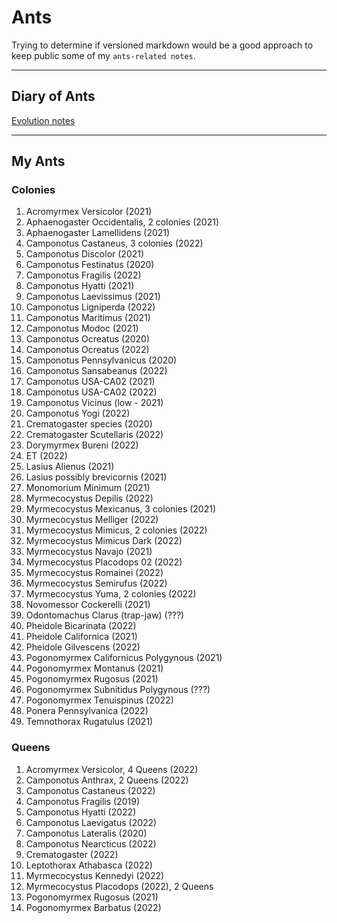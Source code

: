 # Ants

Trying to determine if versioned markdown would be a good approach to keep public some of my `ants-related notes`.

---

## Diary of Ants
[Evolution notes](./diary.md)

---

<!-- 
When I receive a new Queen/Colony…
  Add it to My Ants (README.md)
  Add it to Internal Codes (README.md)
  Add it to Chart (chart.md)
  Add it to the diary (diary-202X.md)
  Add it to diapause (diapause.md)

When a Queen/Colony died…
  Add it to Dead Colonies (README.md)
  Add it to Dead section on Internal Codes (README.md)
  Put the note in the weekly post (diary-202X.md)
  Update basic template on the diary (diary-202X.md)
-->

##  My Ants

### Colonies

1. Acromyrmex Versicolor (2021)
1. Aphaenogaster Occidentalis, 2 colonies (2021)
1. Aphaenogaster Lamellidens (2021)
1. Camponotus Castaneus, 3 colonies (2022)
1. Camponotus Discolor (2021)
1. Camponotus Festinatus (2020)
1. Camponotus Fragilis (2022)
1. Camponotus Hyatti (2021)
1. Camponotus Laevissimus (2021)
1. Camponotus Ligniperda (2022)
1. Camponotus Maritimus (2021)
1. Camponotus Modoc (2021)
1. Camponotus Ocreatus (2020)
1. Camponotus Ocreatus (2022)
1. Camponotus Pennsylvanicus (2020)
1. Camponotus Sansabeanus (2022)
1. Camponotus USA-CA02 (2021)
1. Camponotus USA-CA02 (2022)
1. Camponotus Vicinus (low - 2021)
1. Camponotus Yogi (2022)
1. Crematogaster species (2020)
1. Crematogaster Scutellaris (2022)
1. Dorymyrmex Bureni (2022)
1. ET (2022)
1. Lasius Alienus (2021)
1. Lasius possibly brevicornis (2021)
1. Monomorium Minimum (2021)
1. Myrmecocystus Depilis (2022)
1. Myrmecocystus Mexicanus, 3 colonies (2021)
1. Myrmecocystus Melliger (2022)
1. Myrmecocystus Mimicus, 2 colonies (2022)
1. Myrmecocystus Mimicus Dark (2022)
1. Myrmecocystus Navajo (2021)
1. Myrmecocystus Placodops 02 (2022)
1. Myrmecocystus Romainei (2022)
1. Myrmecocystus Semirufus (2022)
1. Myrmecocystus Yuma, 2 colonies (2022)
1. Novomessor Cockerelli (2021)
1. Odontomachus Clarus (trap-jaw) (???)
1. Pheidole Bicarinata (2022)
1. Pheidole Californica (2021)
1. Pheidole Gilvescens (2022)
1. Pogonomyrmex Californicus Polygynous (2021)
1. Pogonomyrmex Montanus (2021)
1. Pogonomyrmex Rugosus (2021)
1. Pogonomyrmex Subnitidus Polygynous (???)
1. Pogonomyrmex Tenuispinus (2022)
1. Ponera Pennsylvanica (2022)
1. Temnothorax Rugatulus (2021)


### Queens

1. Acromyrmex Versicolor, 4 Queens (2022)
1. Camponotus Anthrax, 2 Queens (2022)
1. Camponotus Castaneus (2022)
1. Camponotus Fragilis (2019)
1. Camponotus Hyatti (2022)
1. Camponotus Laevigatus (2022)
1. Camponotus Lateralis (2020)
1. Camponotus Nearcticus (2022)
1. Crematogaster (2022)
1. Leptothorax Athabasca (2022)
1. Myrmecocystus Kennedyi (2022)
1. Myrmecocystus Placodops (2022), 2 Queens
1. Pogonomyrmex Rugosus (2021)
1. Pogonomyrmex Barbatus (2022)


<!--
Dead Queens/colonies
1. Acromyrmex Versicolor (2021-2021)
1. Acromyrmex Versicolor (ex 24) > Internal code: 50
1. Camponotus Laevigatus (2021-2021)
1. Camponotus Semitestaceus (2021-2021)
1. Liometopum Occidentale (2021-2021)
1. Myrmecocystus Mexicanus (2019-2021)
1. Myrmecocystus Mimicus, 2 colonies (2021-2021)
1. Myrmecocystus Navajo, 2 colonies (2021-2021)
1. Novomessor Cockerelli (2019-2021)
1. Pogonomyrmex Californicus (2021-2021)
1. Dorymyrmex Insanus (2021-2021)
1. Veromessor Andrei (2021-2022)
1. Myrmecocystus Romainei (2021-2022)
1. Myrmecocystus Mimicus (2022-2022)
1. Aphaenogaster Occidentalis (2021-2022)
1. Veromessor Pergandei (2022-2022)
1. Dorymyrmex Insanus (2021-2022)
1. Prenolepis Imparis (... - 2022)
1. Veromessor Pergandei (2022-2022)
1. Acromyrmex Versicolor (2021-2022)
1. Liometopum Occidentale (2021-2022)
1. Myrmecocystus Mimicus (2021-2022)
1. Veromessor Pergandei (2022-2022)
1. Camponotus Vicinus (high - 2021 - 2022)
1. Camponotus Fragilis (2021 - 2022)
1. Myrmecocystus Kennedyi (2021 - 2022)
1. Acromyrmex Versicolor (2021 - 2022)
1. Myrmecocystus Yuma (2022 - 2022)
1. Myrmecocystus Semirufus(2022 - 2022)
1. Ectomomyrmex Leeuwenhoeki (2022 - 2022)
1. Pogonomyrmex Barbatus (2022 - 2022)
1. Myrmecocystus Mexicanus Orange (2022 - 2022)
1. Pogonomyrmex Tenuispinus (2022 - 2022)
1. Acromyrmex Versicolor Queen (2022 - 2022)
1. Camponotus Modoc (2021 - 2022)
1. Camponotus Laevissimus (2021 - 2022)
1. Pheidole Hyatti (2022 - 2022)
1. Myrmecocystus Placodops (2022 - 2023)
1. Camponotus Sansabeanus (2021 - 2023)
1. Myrmecocystus Kennedyi (2022 - 2023)
1. Crematogaster (2022 - 2023)
1. Camponotus Vicinus (2022 - 2023)
1. Myrmecocystus Mendax (2022 - 2023)
-->

<!--

## Care Sheets

1. [Camponotus Fragilis](./caresheets/camponotus-fragilis.md)
1. [Camponotus Laevigatus](./caresheets/camponotus-laevigatus.md)
1. [Camponotus Lateralis](./caresheets/camponotus-lateralis.md)
1. [Camponotus Pennsylvanicus](./caresheets/camponotus-pennsylvanicus.md)
1. [Camponotus Sansabeanus](./caresheets/camponotus-sansabeanus.md)
1. [Camponotus Vicinus Low](./caresheets/camponotus-vicinus-low.md)
1. [Camponotus Vicinus High](./caresheets/camponotus-vicinus-high.md)
1. [Novomessor cockerelli](./caresheets/novomessor-cockerelli.md)
1. [Pogonomyrmex californicus](./caresheets/pogonomyrmex-californicus.md)
1. [Veromessor andrei](./caresheets/veromessor-andrei.md)

-->

<!-- 

Internal Codes

DO NOT CHANGE ORDER.
Numbers based on tags.

  2. Camponotus Sansabeanus > Internal code: 30
  5. Camponotus Vicinus (low) > Internal code: 00
  8. Camponotus Lateralis > Internal code: 20
  9. Camponotus Hyatti > Internal code: 15
  10. Camponotus Maritimus > Internal code: 00
  11. Camponotus USA-CA02 > Internal code: 30
  12. Pogonomyrmex Rugosus > Internal code: 10
  31. Pogonomyrmex Californicus (3 Queens and workers) > Internal code: 00
  32. Camponotus Laevissimus > Internal code: 20
  34. Camponotus Modoc > Internal code: 16
  39. Pheidole Californica > Internal code: 25
  44. Camponotus Hyatti > Internal code: 00
  46. Lasius Alienus > Internal code: 20
  48. Crematogaster species > Internal code: 33
  50. Camponotus Yogi > Internal code: 35
  51. Camponotus Laevigatus > Internal code: 13
  52. Camponotus Anthrax > Internal code: 13
  53. Camponotus Anthrax > Internal code: 13
  54. Camponotus USA-CA02 > Internal code: 36
  57. Camponotus Essigi > Internal code: 16
  58. Camponotus Essigi > Internal code: 16
  60. Aphaenogaster Occidentalis >  Internal code: 21
  66. Pogonomyrmex Montanus > Internal code: 25
  67. Myrmecocystus Depilis > Internal code: 20
  68. Camponotus Ligniperda > Internal code: 00
  69. Camponotus Castaneus > Internal code: 00
  70. Myrmecocystus Mimicus > Internal code: 10
  71. Myrmecocystus Melliger > Internal code: 20
  75. Camponotus Nearcticus > Internal code: 00
  76. Myrmecocystus Placodops > Internal code: 20
  77. Myrmecocystus Placodops > Internal code: 20
  79. Odontomachus Clarus (trap-jaw) > Internal code: 20
  80. Aphaenogaster Occidentalis > Internal code: 10
  81. Ectomomyrmex Leeuwenhoeki > Internal code: 20
  82. Pheidole Bicarinata > Internal code: 10
  83. Pogonomyrmex Barbatus > Internal code: 10
  85. Myrmecocystus Kennedyi > Internal code: 00
  86. Myrmecocystus Mimicus > Internal code: 10
  87. Camponotus Castaneus > Internal code: 00
  89. Myrmecocystus Mexicanus Orange > Internal code: 60
  91. Leptothorax Athabasca > Internal code: 15
  93. Pheidole Givescens > Internal code: 40
  94. Monomorium Minimum > Internal code: 10
  95. Pogonomyrmex Tenuispinus > Internal code: 50

  A5. Myrmecocystus Mimicus Dark  > Internal code: 42
  A4. Myrmecocystus Romainei > Internal code: 62
  A2. Camponotus Vicinus  > Internal code: 00
  A1. Camponotus Fragilis > Internal code: 00
  ??. Myrmecocystus Yuma > Internal code: 52
  A6. Myrmecocystus Placodops 02 > Internal code: 52

  A7. Aphaenogaster Lamellidens > Internal code: 25
  A8. Camponotus Discolor > Internal code: 20
  B1. Crematogaster Scutellaris > Internal code: 20
  B2. Dorymyrmex Bureni > Internal code: 10
  B3. ET > Internal code: 105
  B5. Pogonomyrmex Barbatus > Internal code: 20

  B8. Casteneus ????

  C6. Myrmecocystus romainei
  C7. Camponotus planatus
  C8. Formica subpolita
  C9. Pheidole
  D1. Myrmecocystus semirufus
  D2. Veromessor stoddardi
  D3. Camponotus planatus
  D4. Dorymyrmex bicolor
  D5. Pheidole xerophila

Formicariums:
  C5. Acromyrmex Versicolor with Fungus > Internal code: 80
  B9. Camponotus Festinatus > Internal code: 40
  C4. Camponotus Pennsylvanicus > Internal code: 175
  20. Myrmecocystus Mexicanus > Internal code: 50
  21.  Myrmecocystus Mexicanus > Internal code: 50
  19. Myrmecocystus Navajo > Internal code: 50
  14. Novomessor Cockerelli > Internal code: 37
  C2. Pogonomyrmex Subnitidus Polygynous (with 4 Queens???) > Internal code: 80
  C1. Camponotus Ocreatus >  Internal code: 45
  55. Camponotus Vicinus > Internal code: 16
  28. Acromyrmex Versicolor > Internal code: 35
  38. Temnothorax Rugatulus > Internal code: 43
  A7. Camponotus Ocreatus > Internal code: 00
  92. Myrmecocystus Yuma > Internal code: 40
  C3. Myrmecocystus Semirufus > Internal code: 113  
  B7. Ponera Pennsylvanica > Internal code: 10



Acr Fungus:
Vic > Internal code: 105
  Fungus 1: 17
  Fungus 2: 18
  Queen 1 and F: 35
  Queen 2 and F: 35

B > Internal code: 91

Vic > Internal code: 125
  Fungus: 40
  Used formicarium: 10
  Shipping: 75

---

THA: 274
  5 Mini hearth XL:  5 x 55

THA: 600
  5 Mini hearth XL: 190
  Mini hearth XXL: 135
  Mini Hearth bifucarted: 65
  Nucleus plus Mini hearth XL: 210

Drew
  Formicarium with 1-chamber fungus-grower formicarium w/ substrate: 80
  
---

Dead:
  3. Camponotus Laevigatus > Internal code: 20
  6. Novomessor Cockerelli > Internal code: 45
  Ex 10. Camponotus Semitestaceus > Internal code: 30
  16. Liometopum Occidentale > Internal code: 00
  17. Myrmecocystus Navajo > Internal code: 30
  18. Myrmecocystus Mimicus > Internal code: 00
  23. Myrmecocystus Mimicus > Internal code: 00
  13. Pogonomyrmex Rugosus > Internal code: 10
  27. Dorymyrmex Insanus > Internal code: 10
  1. Veromessor Andrei > Internal code: 30
  30. Myrmecocystus Romainei (Queen) > Internal code: 50
  37. Myrmecocystus Mimicus > Internal code: 20
  49. Aphaenogaster Occidentalis > Internal code: 00
  45. Veromessor Pergandei > Internal code: 00
  61. Lasius possibly brevicornis > Internal code: 00
  42. Monomorium Ergatogyna > Internal code: 15
  43. Monomorium Ergatogyna > Internal code: 00
  63. Aphaenogaster Occidentalis > Internal code: 22
  22. Myrmecocystus Mimicus > Internal code: 25
  62. Dorymyrmex Insanus >  Internal code: 16
  47. Prenolepis Imparis > Internal code: 00
  59. Veromessor Pergandei > Internal code: 00
  15. Liometopum Occidentale > Internal code: 10
  35. Veromessor Pergandei > Internal code: 25
  64. Myrmecocystus Mimicus (dark red heads) > Internal code: 35
  65. Acromyrmex Versicolor
  29. Myrmecocystus Kennedyi > Internal code: 50
  73. Ectomomyrmex Leeuwenhoeki > Internal code: 20 - Arrived dead
  74. Myrmecocystus Placodops > Internal code: 40 - Arrived dead
  88. Myrmecocystus Yuma > Internal code: 10
  72. Myrmecocystus Semirufus > Internal code: 50
  Myrmecocystus Testaceus > Internal code: 00 - Arrived dead
  B6. Pogonomyrmex Tenuispinus > Internal code: 20
  B4. Myrmecocystus Yuma > Internal code: 25
  33. Camponotus Modoc > Internal code: 16
  Pogonomyrmex Californicus > Internal code: 25
  Acromyrmex Versicolor > Internal code: 35
  Acromyrmex Versicolor (ex 24) > Internal code: 50 - Killed by invasive ants
  Camponotus Fragilis > Internal code: 25
  Camponotus Vicinus (high) (ex 4) > Internal code: 25
  Camponotus Laevissimus (ex A9) > Internal code: 20
  96. Pheidole Hyatti > Internal code: 00
  7. Camponotus Fragilis > Internal code: 00
  56. Camponotus Sansabeanus > Internal code: 21
  78. Myrmecocystus Placodops > Internal code: 20
  84. Myrmecocystus Kennedyi > Internal code: 10
  90. Crematogaster > Internal code: 00
  A3. Camponotus Vicinus 
  88. Myrmecocystus Mendax > Internal code: 30

-->
